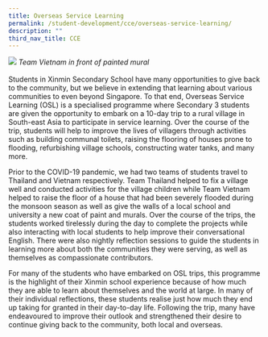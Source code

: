 ```yaml
---
title: Overseas Service Learning
permalink: /student-development/cce/overseas-service-learning/
description: ""
third_nav_title: CCE
---
```


![](/images/Cce/Overseas%20Service%20Learning/team%20vietnam%20in%20front%20of%20painted%20mural.jpg)
*Team Vietnam in front of painted mural*<br><br>
Students in Xinmin Secondary School have many opportunities to give back to the community, but we believe in extending that learning about various communities to even beyond Singapore. To that end, Overseas Service Learning (OSL) is a specialised programme where Secondary 3 students are given the opportunity to embark on a 10-day trip to a rural village in South-east Asia to participate in service learning. Over the course of the trip, students will help to improve the lives of villagers through activities such as building communal toilets, raising the flooring of houses prone to flooding, refurbishing village schools, constructing water tanks, and many more. 

Prior to the COVID-19 pandemic, we had two teams of students travel to Thailand and Vietnam respectively. Team Thailand helped to fix a village well and conducted activities for the village children while Team Vietnam helped to raise the floor of a house that had been severely flooded during the monsoon season as well as give the walls of a local school and university a new coat of paint and murals. Over the course of the trips, the students worked tirelessly during the day to complete the projects while also interacting with local students to help improve their conversational English. There were also nightly reflection sessions to guide the students in learning more about both the communities they were serving, as well as themselves as compassionate contributors. 

For many of the students who have embarked on OSL trips, this programme is the highlight of their Xinmin school experience because of how much they are able to learn about themselves and the world at large. In many of their individual reflections, these students realise just how much they end up taking for granted in their day-to-day life. Following the trip, many have endeavoured to improve their outlook and strengthened their desire to continue giving back to the community, both local and overseas.


